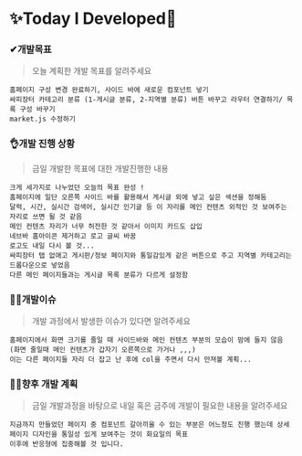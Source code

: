 # ✨Today I Developed🤞



### ✔개발목표

> 오늘 계획한 개발 목표를 알려주세요

```
홈페이지 구성 변경 완료하기, 사이드 바에 새로운 컴포넌트 넣기 
싸피장터 카테고리 분류 (1-게시글 분류, 2-지역별 분류) 버튼 바꾸고 라우터 연결하기/ 목록 구성 바꾸기 
market.js 수정하기 
```





### 👌개발 진행 상황

> 금일 개발한 목표에 대한 개발진행한 내용

```
크게 세가지로 나누었던 오늘의 목표 완성 ! 
홈페이지에 일단 오른쪽 사이드 바를 활용해서 게시글 외에 넣고 싶은 섹션을 정해둠 
달력, 시간, 실시간 검색어, 실시간 인기글 등 이 자리를 메인 컨텐츠 외적인 것 보여주는 자리로 쓰면 될 것 같음
메인 컨텐츠 자리가 너무 허전한 것 같아서 이미지 카드도 삽입
네브바 홈아이콘 제거하고 로고 글씨 바꿈 
로고도 내일 다시 볼 것...
싸피장터 탭 없애고 게시판/정보 페이지와 통일감있게 같은 버튼으로 주고 지역별 카테고리는 드롭다운으로 넣었음
다른 메인 페이지들과는 게시글 목록 분류가 다르게 설정함 
```





### 🤷‍♂️개발이슈

> 개발 과정에서 발생한 이슈가 있다면 알려주세요

```
홈페이지에서 화면 크기를 줄일 때 사이드바와 메인 컨텐츠 부분의 모습이 맘에 들지 않음 
(화면 줄일때 메인 컨텐츠가 갑자기 오른쪽으로 가거나 ,,,)
이는 다른 페이지들 자리 더 잡고 난 후에 col을 주면서 다시 만져볼 계획... 
```





### 🐱‍🚀향후 개발 계획

> 금일 개발과정을 바탕으로 내일 혹은 금주에 개발이 필요한 내용을 알려주세요

```
지금까지 만들었던 페이지 중 컴포넌트 갈아끼울 수 있는 부분은 어느정도 진행 했는데 상세 페이지 디자인을 통일성 있게 보여주는 것이 화요일의 목표 
이후에 반응형에 집중해볼 것 입니다.
```

